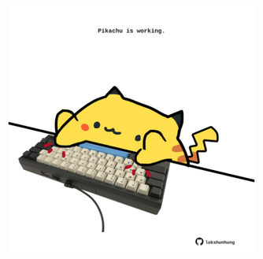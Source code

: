 <!-- built at 20/10/2023, 09:00:47 UTC -->
<p align="center">
  <img width="500" height="500" src="./ReadmeImage.svg">
</p>
